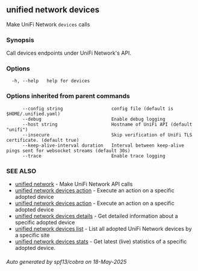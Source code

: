 ## unified network devices

Make UniFi Network `devices` calls

### Synopsis

Call devices endpoints under UniFi Network's API.

### Options

```
  -h, --help   help for devices
```

### Options inherited from parent commands

```
      --config string                  config file (default is $HOME/.unified.yaml)
      --debug                          Enable debug logging
      --host string                    Hostname of UniFi API (default "unifi")
      --insecure                       Skip verification of UniFi TLS certificate. (default true)
      --keep-alive-interval duration   Interval between keep-alive pings sent for websocket streams (default 30s)
      --trace                          Enable trace logging
```

### SEE ALSO

* [unified network](unified_network.md)	 - Make UniFi Network API calls
* [unified network devices action](unified_network_devices_action.md)	 - Execute an action on a specific adopted device
* [unified network devices action](unified_network_devices_action.md)	 - Execute an action on a specific adopted device
* [unified network devices details](unified_network_devices_details.md)	 - Get detailed information about a specific adopted device
* [unified network devices list](unified_network_devices_list.md)	 - List all adopted UniFi Network devices by a specific site
* [unified network devices stats](unified_network_devices_stats.md)	 - Get latest (live) statistics of a specific adopted device.

###### Auto generated by spf13/cobra on 18-May-2025
